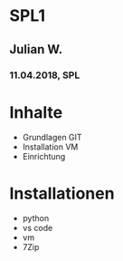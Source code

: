 # SPL1
## Julian W.
### 11.04.2018, SPL

# Inhalte
* Grundlagen GIT
* Installation VM
* Einrichtung

# Installationen
* python
* vs code
* vm
* 7Zip

